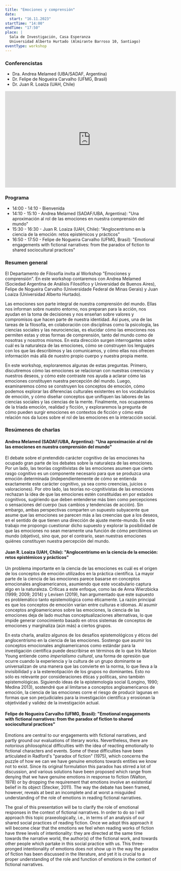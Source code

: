 ```yaml
---
title: "Emociones y comprensión"
date: 
  start: "16.11.2023"
startTime: "14:00"
endTime: "17:50"
place: |
  Sala de Investigación, Casa Esperanza  
  Universidad Alberto Hurtado (Almirante Barroso 10, Santiago)
eventType: workshop
---
```


### Conferencistas

- Dra. Andrea Melamed (UBA/SADAF, Argentina)
- Dr. Felipe de Nogueira Carvalho (UFMG, Brasil)
- Dr. Juan R. Loaiza (UAH, Chile)

<div class="youtube-iframe">
<iframe width="560" height="315" src="https://www.youtube.com/embed/HdnK7y_ffOg?si=jIw_ewV1x2S5odtw" title="YouTube video player" frameborder="0" allow="accelerometer; autoplay; clipboard-write; encrypted-media; gyroscope; picture-in-picture; web-share" referrerpolicy="strict-origin-when-cross-origin" allowfullscreen></iframe>
</div>

### Programa

- 14:00 - 14:10 - Bienvenida
- 14:10 - 15:10 - Andrea Melamed (SADAF/UBA, Argentina): "Una aproximación al rol de las emociones en nuestra comprensión del mundo"
- 15:30 - 16:30 - Juan R. Loaiza (UAH, Chile):  "Anglocentrismo en la ciencia de la emoción: retos epistémicos y prácticos"
- 16:50 - 17:50 - Felipe de Nogueira Carvalho (UFMG, Brasil): "Emotional engagements with fictional narratives: from the paradox of fiction to shared sociocultural practices"

### Resumen general

El Departamento de Filosofía invita al Workshop \"Emociones y
comprensión\". En este workshop contaremos con Andrea Melamed (Sociedad
Argentina de Análisis Filosófico y Universidad de Buenos Aires), Felipe
de Nogueira Carvalho (Universidade Federal de Minas Gerais) y Juan
Loaiza (Universidad Alberto Hurtado).

Las emociones son parte integral de nuestra comprensión del mundo. Ellas
nos informan sobre nuestro entorno, nos preparan para la acción, nos
ayudan en la toma de decisiones y nos enseñan sobre valores y
compromisos que hacen parte de nuestra identidad. Así pues, una de las
tareas de la filosofía, en colaboración con disciplinas como la
psicología, las ciencias sociales y las neurociencias, es elucidar cómo
las emociones nos permiten estas y otras formas de comprensión, tanto
del mundo como de nosotras y nosotros mismos. En esta dirección surgen
interrogantes sobre cuál es la naturaleza de las emociones, cómo se
construyen los lenguajes con los que las describimos y las comunicamos,
y cómo ellas nos ofrecen información más allá de nuestro propio cuerpo y
nuestra propia mente.

En este workshop, exploraremos algunas de estas preguntas. Primero,
discutiremos cómo las emociones se relacionan con nuestras creencias y
nuestros deseos, y cómo este contraste nos ayuda a aclarar cómo las
emociones constituyen nuestra percepción del mundo. Luego, examinaremos
cómo se construyen los conceptos de emoción, cómo podemos explorar las
diferencias culturales existentes en los vocabularios de emoción, y cómo
diseñar conceptos que unifiquen las labores de las ciencias sociales y
las ciencias de la mente. Finalmente, nos ocuparemos de la triada
emoción, realidad y ficción, y exploraremos la pregunta de cómo pueden
surgir emociones en contextos de ficción y cómo esta relación nos da
luces sobre el rol de las emociones en la interacción social.

### Resúmenes de charlas

#### Andrea Melamed (SADAF/UBA, Argentina): "Una aproximación al rol de las emociones en nuestra comprensión del mundo"

El debate sobre el pretendido carácter cognitivo de las emociones ha
ocupado gran parte de los debates sobre la naturaleza de las emociones.
Por un lado, las teorías cognitivistas de las emociones asumen que
cierto rasgo cognitivo es un componente necesario para que se produzca
una emoción determinada (independientemente de cómo se entienda
exactamente este carácter cognitivo, ya sea como creencias, juicios o
valoraciones). Por otro lado, las teorías no-cognitivistas de las
emociones rechazan la idea de que las emociones estén constituidas en
por estados cognitivos, sugiriendo que deben entenderse más bien como
percepciones o sensaciones del cuerpo (sus cambios y tendencias de
acción). Sin embargo, ambas perspectivas comparten un supuesto
subyacente que asume que las emociones se parecen más a las creencias
que a los deseos, en el sentido de que tienen una dirección de ajuste
mente-mundo. En este trabajo me propongo cuestionar dicho supuesto y
explorar la posibilidad de que las emociones no sean meramente una
función de cómo percibimos un mundo (objetivo), sino que, por el
contrario, sean nuestras emociones quiénes constituyen nuestra
percepción del mundo.

#### Juan R. Loaiza (UAH, Chile): "Anglocentrismo en la ciencia de la emoción: retos epistémicos y prácticos"

Un problema importante en la ciencia de las emociones es cuál es el
origen de los conceptos de emoción utilizados en la práctica científica.
La mayor parte de la ciencia de las emociones parece basarse en
conceptos emocionales angloamericanos, asumiendo que este vocabulario
captura algo en la naturaleza. Críticas a este enfoque, como las de Anna
Wierzbicka (1999; 2009; 2014) y Levisen (2019), han argumentado que este
supuesto es problemático tanto epistemológica como éticamente. La razón
principal es que los conceptos de emoción varían entre culturas e
idiomas. Al asumir conceptos angloamericanos sobre las emociones, la
ciencia de las emociones deja de lado muchas conceptualizaciones
alternativas, lo que impide generar conocimiento basado en otros
sistemas de conceptos de emociones y marginaliza (aún más) a ciertos
grupos.

En esta charla, analizo algunos de los desafíos epistemológicos y éticos
del anglocentrismo en la ciencia de las emociones. Sostengo que asumir
los conceptos emocionales angloamericanos como estándar para la
investigación científica puede describirse en términos de lo que Iris
Marion Young entiende como *imperialismo cultural*, una forma de
opresión que ocurre cuando la experiencia y la cultura de un grupo
dominante se universalizan de una manera que las convierte en la norma,
lo que lleva a la invisibilidad y a la estereotipación de los grupos no
dominantes. Esto no sólo es relevante por consideraciones éticas y
políticas, sino también epistemológicas. Siguiendo ideas de la
epistemología social (Longino, 1990; Medina 2013), sostendré que al
limitarse a conceptos angloamericanos de emoción, la ciencia de las
emociones corre el riesgo de producir lagunas en formas que son
perjudiciales para la investigación científica y erosionan la
objetividad y validez de la investigación actual.

#### Felipe de Nogueira Carvalho (UFMG, Brasil): "Emotional engagements with fictional narratives: from the paradox of fiction to shared sociocultural practices"

Emotions are central to our engagements with fictional narratives, and
partly ground our evaluations of literary works. Nevertheless, there are
notorious philosophical difficulties with the idea of reacting
emotionally to fictional characters and events. Some of these
difficulties have been articulated in Radford's "paradox of fiction"
(1975), which concerns the puzzle of how we can we have genuine emotions
towards entities we know not to exist. Since its original formulation
this paradox has stirred a lot of discussion, and various solutions have
been proposed which range from denying that we have genuine emotions in
response to fiction (Walton, 1978) or by dropping the requirement that
emotions involve an existential belief in its object (Stecker, 2011).
The way the debate has been framed, however, reveals at best an
incomplete and at worst a misguided understanding of the role of
emotions in reading fictional narratives.

The goal of this presentation will be to clarify the role of emotional
responses in the context of fictional narratives. In order to do so I
will approach this topic praxeologically, i.e., in terms of an analysis
of our shared social practices of reading fiction. Once we adopt this
approach it will become clear that the emotions we feel when reading
works of fiction have three levels of intentionality: they are directed
at the same time towards the narrative world, the author(s) of the
fictional work, and towards other people which partake in this social
practice with us. This three-pronged intentionality of emotions does not
show up in the way the paradox of fiction has been discussed in the
literature, and yet it is crucial to a proper understanding of the role
and function of emotions in the context of fictional narratives.
